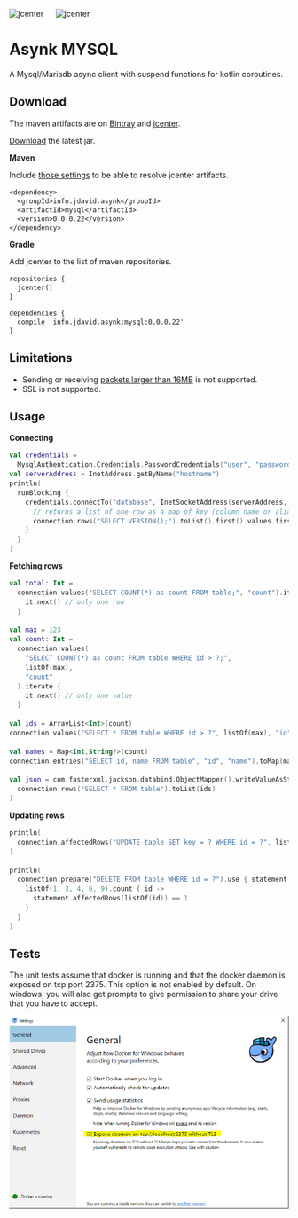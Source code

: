 ![jcenter](https://img.shields.io/badge/_jcenter_-0.0.0.22-6688ff.png?style=flat) &#x2003; ![jcenter](https://img.shields.io/badge/_Tests_-105/105-green.png?style=flat)
# Asynk MYSQL
A Mysql/Mariadb async client with suspend functions for kotlin coroutines.

## Download ##

The maven artifacts are on [Bintray](https://bintray.com/programingjd/maven/info.jdavid.asynk.mysql/view)
and [jcenter](https://bintray.com/search?query=info.jdavid.asynk.mysql).

[Download](https://bintray.com/artifact/download/programingjd/maven/info/jdavid/asynk/mysql/0.0.0.22/mysql-0.0.0.22.jar) the latest jar.

__Maven__

Include [those settings](https://bintray.com/repo/downloadMavenRepoSettingsFile/downloadSettings?repoPath=%2Fbintray%2Fjcenter)
 to be able to resolve jcenter artifacts.
```
<dependency>
  <groupId>info.jdavid.asynk</groupId>
  <artifactId>mysql</artifactId>
  <version>0.0.0.22</version>
</dependency>
```
__Gradle__

Add jcenter to the list of maven repositories.
```
repositories {
  jcenter()
}
```
```
dependencies {
  compile 'info.jdavid.asynk:mysql:0.0.0.22'
}
```

## Limitations ##

 - Sending or receiving
[packets larger than 16MB](https://dev.mysql.com/doc/internals/en/sending-more-than-16mbyte.html)
is not supported.
 - SSL is not supported.

## Usage ##

__Connecting__

```kotlin
val credentials = 
  MysqlAuthentication.Credentials.PasswordCredentials("user", "password")
val serverAddress = InetAddress.getByName("hostname")
println(
  runBlocking {
    credentials.connectTo("database", InetSocketAddress(serverAddress, db.port)).use { connection ->
      // returns a list of one row as a map of key (column name or alias) to value.
      connection.rows("SELECT VERSION();").toList().first().values.first()
    }
  }
)
```

__Fetching rows__

```kotlin
val total: Int = 
  connection.values("SELECT COUNT(*) as count FROM table;", "count").iterate {
    it.next() // only one row
  }

val max = 123
val count: Int =
  connection.values(
    "SELECT COUNT(*) as count FROM table WHERE id > ?;",
    listOf(max),
    "count"
  ).iterate {
    it.next() // only one value
  }

val ids = ArrayList<Int>(count)
connection.values("SELECT * FROM table WHERE id > ?", listOf(max), "id").toList(ids)

val names = Map<Int,String?>(count)
connection.entries("SELECT id, name FROM table", "id", "name").toMap(map)

val json = com.fasterxml.jackson.databind.ObjectMapper().writeValueAsString(
  connection.rows("SELECT * FROM table").toList(ids)
)
```

__Updating rows__

```kotlin
println(
  connection.affectedRows("UPDATE table SET key = ? WHERE id = ?", listOf("a", 1))
)

println(
  connection.prepare("DELETE FROM table WHERE id = ?").use { statement ->
    listOf(1, 3, 4, 6, 9).count { id ->
      statement.affectedRows(listOf(id)) == 1
    }
  }
)
```

## Tests ##

The unit tests assume that docker is running and that the docker daemon is exposed on tcp port 2375.
This option is not enabled by default.
On windows, you will also get prompts to give permission to share your drive that you have to accept.

![Docker settings](./docker_expose_daemon.png)